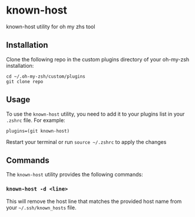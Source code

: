 # known-host
known-host utility for oh my zhs tool

## Installation
Clone the following repo in the custom plugins directory of your oh-my-zsh installation:

```shell
cd ~/.oh-my-zsh/custom/plugins
git clone repo
```

## Usage
To use the `known-host` utility, you need to add it to your plugins list in your `.zshrc` file. For example:

```shell
plugins=(git known-host)
```
Restart your terminal or run `source ~/.zshrc` to apply the changes


## Commands
The `known-host` utility provides the following commands:

### `known-host -d <line>`
This will remove the host line that matches the provided host name from your `~/.ssh/known_hosts` file.